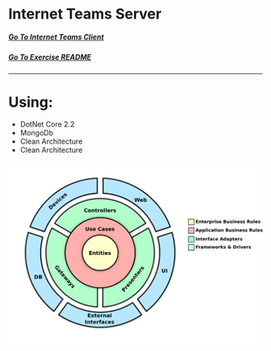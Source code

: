 # Internet Teams Server  

##### [Go To Internet Teams Client](https://github.com/AviNessimian/internet-teams-app "Client Side")
##### [Go To Exercise README](/docs/Exercise-Details.md)
___

# Using:
  * DotNet Core 2.2
  * MongoDb
  * Clean Architecture
  * Clean Architecture 
  
  ![Screenshot](/docs/Architecture.png)










